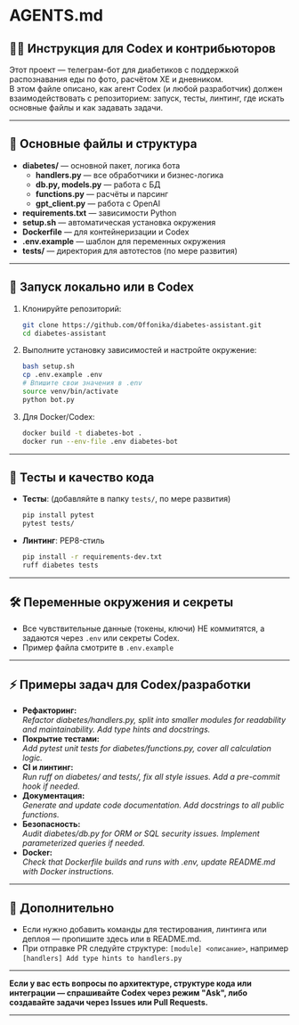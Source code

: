 # AGENTS.md

## 🧑‍💻 Инструкция для Codex и контрибьюторов

Этот проект — телеграм-бот для диабетиков с поддержкой распознавания еды по фото, расчётом ХЕ и дневником.  
В этом файле описано, как агент Codex (и любой разработчик) должен взаимодействовать с репозиторием: запуск, тесты, линтинг, где искать основные файлы и как задавать задачи.

---

## 📁 Основные файлы и структура

- **diabetes/** — основной пакет, логика бота
    - **handlers.py** — все обработчики и бизнес-логика
    - **db.py, models.py** — работа с БД
    - **functions.py** — расчёты и парсинг
    - **gpt_client.py** — работа с OpenAI
- **requirements.txt** — зависимости Python
- **setup.sh** — автоматическая установка окружения
- **Dockerfile** — для контейнеризации и Codex
- **.env.example** — шаблон для переменных окружения
- **tests/** — директория для автотестов (по мере развития)

---

## 🚀 Запуск локально или в Codex

1. Клонируйте репозиторий:
    ```bash
    git clone https://github.com/Offonika/diabetes-assistant.git
    cd diabetes-assistant
    ```
2. Выполните установку зависимостей и настройте окружение:
    ```bash
    bash setup.sh
    cp .env.example .env
    # Впишите свои значения в .env
    source venv/bin/activate
    python bot.py
    ```

3. Для Docker/Codex:
    ```bash
    docker build -t diabetes-bot .
    docker run --env-file .env diabetes-bot
    ```

---

## 🧪 Тесты и качество кода

- **Тесты**: (добавляйте в папку `tests/`, по мере развития)
    ```bash
    pip install pytest
    pytest tests/
    ```
- **Линтинг**: PEP8-стиль
    ```bash
    pip install -r requirements-dev.txt
    ruff diabetes tests
    ```

---

## 🛠️ Переменные окружения и секреты

- Все чувствительные данные (токены, ключи) НЕ коммитятся, а задаются через `.env` или секреты Codex.
- Пример файла смотрите в `.env.example`

---

## ⚡ Примеры задач для Codex/разработки

- **Рефакторинг:**  
  _Refactor diabetes/handlers.py, split into smaller modules for readability and maintainability. Add type hints and docstrings._
- **Покрытие тестами:**  
  _Add pytest unit tests for diabetes/functions.py, cover all calculation logic._
- **CI и линтинг:**  
  _Run ruff on diabetes/ and tests/, fix all style issues. Add a pre-commit hook if needed._
- **Документация:**  
  _Generate and update code documentation. Add docstrings to all public functions._
- **Безопасность:**  
  _Audit diabetes/db.py for ORM or SQL security issues. Implement parameterized queries if needed._
- **Docker:**  
  _Check that Dockerfile builds and runs with .env, update README.md with Docker instructions._

---

## 📝 Дополнительно

- Если нужно добавить команды для тестирования, линтинга или деплоя — пропишите здесь или в README.md.
- При отправке PR следуйте структуре: `[module] <описание>`, например `[handlers] Add type hints to handlers.py`

---

**Если у вас есть вопросы по архитектуре, структуре кода или интеграции — спрашивайте Codex через режим "Ask", либо создавайте задачи через Issues или Pull Requests.**

---

